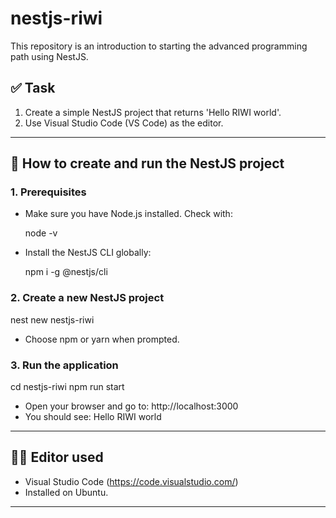 # nestjs-riwi

This repository is an introduction to starting the advanced programming path using NestJS.

## ✅ Task

1. Create a simple NestJS project that returns 'Hello RIWI world'.
2. Use Visual Studio Code (VS Code) as the editor.

---

## 🚀 How to create and run the NestJS project

### 1. Prerequisites

- Make sure you have Node.js installed. Check with:

  node -v

- Install the NestJS CLI globally:

  npm i -g @nestjs/cli

### 2. Create a new NestJS project

nest new nestjs-riwi

- Choose npm or yarn when prompted.


### 3. Run the application

cd nestjs-riwi
npm run start

- Open your browser and go to: http://localhost:3000
- You should see: Hello RIWI world

---

## 🧑‍💻 Editor used

- Visual Studio Code (https://code.visualstudio.com/)
- Installed on Ubuntu.

---


